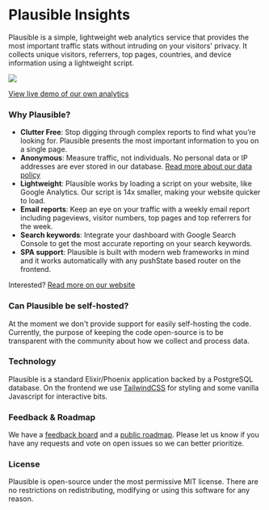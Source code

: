 # Plausible Insights

Plausible is a simple, lightweight web analytics service that provides the most
important traffic stats without intruding on your visitors' privacy. It collects
unique visitors, referrers, top pages, countries, and device information using a
lightweight script.

![](https://i.ibb.co/wzWYMYb/screenshot.png)

[View live demo of our own analytics](https://plausible.io/plausible.io)

### Why Plausible?

- **Clutter Free**: Stop digging through complex reports to find what you’re looking for. Plausible presents the most important information to you on a single page.
- **Anonymous**: Measure traffic, not individuals. No personal data or IP addresses are ever stored in our database. [Read more about our data policy](https://plausible.io/data-policy)
- **Lightweight**: Plausible works by loading a script on your website, like Google Analytics. Our script is 14x smaller, making your website quicker to load.
- **Email reports**: Keep an eye on your traffic with a weekly email report including pageviews, visitor numbers, top pages and top referrers for the week.
- **Search keywords**: Integrate your dashboard with Google Search Console to get the most accurate reporting on your search keywords.
- **SPA support**: Plausible is built with modern web frameworks in mind and it works automatically with any pushState based router on the frontend.

Interested? [Read more on our website](https://plausible.io)

### Can Plausible be self-hosted?

At the moment we don't provide support for easily self-hosting the code. Currently, the purpose of
keeping the code open-source is to be transparent with the community about how we
collect and process data.

### Technology

Plausible is a standard Elixir/Phoenix application backed by a PostgreSQL database. On the frontend we use
[TailwindCSS](https://tailwindcss.com/) for styling and some vanilla Javascript for interactive bits.

### Feedback & Roadmap

We have a [feedback board](https://feedback.plausible.io/) and a [public roadmap](https://feedback.plausible.io/roadmap).
Please let us know if you have any requests and vote on open issues so we can better prioritize.

### License

Plausible is open-source under the most permissive MIT license. There are no restrictions on redistributing,
modifying or using this software for any reason.
